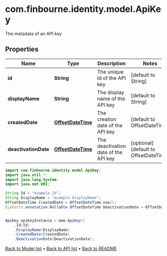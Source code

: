 # com.finbourne.identity.model.ApiKey
The metadata of an API key

## Properties

Name | Type | Description | Notes
------------ | ------------- | ------------- | -------------
**id** | **String** | The unique Id of the API key | [default to String]
**displayName** | **String** | The display name of the API key | [default to String]
**createdDate** | [**OffsetDateTime**](OffsetDateTime.md) | The creation date of the API key | [default to OffsetDateTime]
**deactivationDate** | [**OffsetDateTime**](OffsetDateTime.md) | The deactivation date of the API key | [optional] [default to OffsetDateTime]

```java
import com.finbourne.identity.model.ApiKey;
import java.util.*;
import java.lang.System;
import java.net.URI;

String Id = "example Id";
String DisplayName = "example DisplayName";
OffsetDateTime CreatedDate = OffsetDateTime.now();
@jakarta.annotation.Nullable OffsetDateTime DeactivationDate = OffsetDateTime.now();


ApiKey apiKeyInstance = new ApiKey()
    .Id(Id)
    .DisplayName(DisplayName)
    .CreatedDate(CreatedDate)
    .DeactivationDate(DeactivationDate);
```


[Back to Model list](../README.md#documentation-for-models) &#8226; [Back to API list](../README.md#documentation-for-api-endpoints) &#8226; [Back to README](../README.md)

